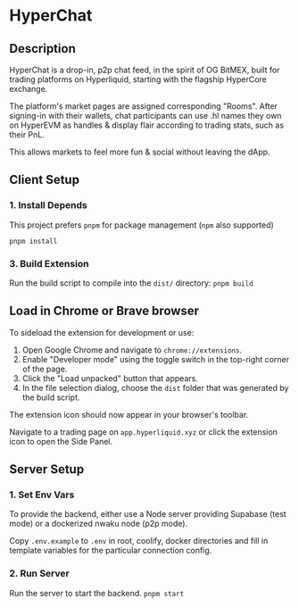 # HyperChat

## Description

HyperChat is a drop-in, p2p chat feed, in the spirit of OG BitMEX, built for trading platforms on Hyperliquid, starting with the flagship HyperCore exchange.

The platform's market pages are assigned corresponding "Rooms". After signing-in with their wallets, chat participants can use .hl names they own on HyperEVM as handles & display flair according to trading stats, such as their PnL.

This allows markets to feel more fun & social without leaving the dApp.

## Client Setup

### 1. Install Depends

This project prefers `pnpm` for package management (`npm` also supported)

`pnpm install`

### 3. Build Extension

Run the build script to compile into the `dist/` directory: `pnpm build`

## Load in Chrome or Brave browser

To sideload the extension for development or use:

1.  Open Google Chrome and navigate to `chrome://extensions`.
2.  Enable "Developer mode" using the toggle switch in the top-right corner of the page.
3.  Click the "Load unpacked" button that appears.
4.  In the file selection dialog, choose the `dist` folder that was generated by the build script.

The extension icon should now appear in your browser's toolbar.

Navigate to a trading page on `app.hyperliquid.xyz` or click the extension icon to open the Side Panel.


## Server Setup

### 1. Set Env Vars

To provide the backend, either use a Node server providing Supabase (test mode) or a dockerized nwaku node (p2p mode).

Copy `.env.example` to `.env` in root, coolify, docker directories and fill in template variables for the particular connection config.

### 2. Run Server

Run the server to start the backend. `pnpm start`